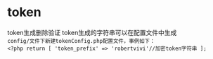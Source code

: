 # token
token生成删除验证
token生成的字符串可以在配置文件中生成\
`config/文件下新建tokenConfig.php配置文件，事例如下：`\
`<?php
 return [
     'token_prefix' => 'robertvivi'//加密token字符串
 ];
`
